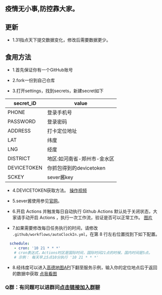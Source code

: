 ## 疫情无小事,防控靠大家。

## 更新
- 1.31指点天下提交数据变化，修改后需要数据更少。

## 食用方法

- 1.首先保证你有一个GitHub账号

- 2.fork一份到自己仓库

- 3.打开settings，找到secrets，新建secret如下

| secret_iD   | value                   |
| ----------- | ----------------------- |
| PHONE       | 登录手机号|
| PASSWORD    | 登录密码|
| ADDRESS     | 打卡定位地址|
| LAT         | 纬度|
| LNG         | 经度|
| DISTRICT    | 地区:如河南省-郑州市-金水区|
| DEVICETOKEN | 你抓包得到的devicetoken|
| SCKEY       | sever酱key|
- 4.DEVICETOKEN获取方法。
[操作视频](https://mp.weixin.qq.com/s/9ww2373nxj3JyV4o1VAvAw)

- 5.sever酱使用参见[官网](http://sc.ftqq.com/3.version)。

- 6.开启 Actions 并触发每日自动执行
Github Actions 默认处于关闭状态，大家请手动开启 Actions ，执行一次工作流，验证是否可以正常工作。
[图片](https://s3.ax1x.com/2021/01/27/sxz1IJ.png)

- 7.如果需要修改每日任务执行的时间，请修改 `.github/workflows/autoClockIn.yml`，在第 8 行左右位置找到下如下配置。

```yml
  schedule:
    - cron: '10 21 * * *'
    # cron表达式，Actions时区是国际时间，国际时间21点的时候，国内时间是5点。
    # 示例： 每天早上5点10分执行 '10 21 * * *'
```

- 8.经纬度可以进入[高德地图API](https://developer.amap.com/api/webservice/guide/api/georegeo#geo)下翻至服务示例，输入你的定位地点后于返回的数据中获取
[点我看图](https://s3.ax1x.com/2021/01/28/y9Ml5Q.png)

### Q群：有问题可以进群问[点击链接加入群聊](https://jq.qq.com/?_wv=1027&k=oCdISxo1)

